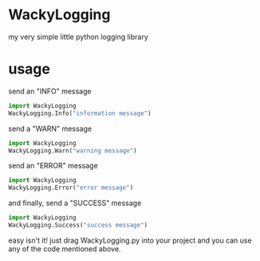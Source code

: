 # WackyLogging
my very simple little python logging library

# usage
send an "INFO" message
```py
import WackyLogging
WackyLogging.Info("information message")
```
send a "WARN" message
```py
import WackyLogging
WackyLogging.Warn("warning message")
```

send an "ERROR" message
```py
import WackyLogging
WackyLogging.Error("error message")
```

and finally, send a "SUCCESS" message
```py
import WackyLogging
WackyLogging.Success("success message")
```

easy isn't it! just drag WackyLogging.py into your project and you can use any of the code mentioned above.
